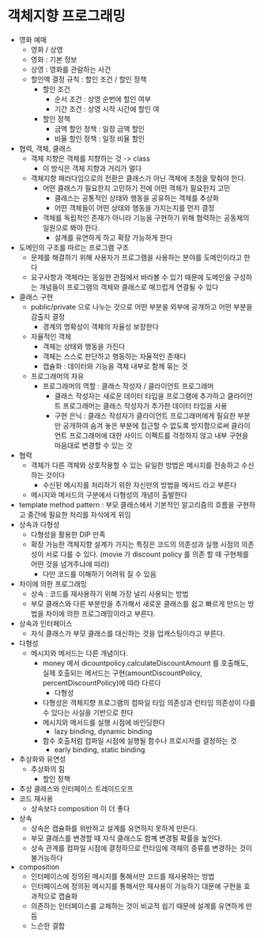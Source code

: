 # 객체지향 프로그래밍
- 영화 예매
  - 영화 / 상영
  - 영화 : 기본 정보
  - 상영 : 영화를 관람하는 사건
  - 할인액 결정 규칙 : 할인 조건 / 할인 정책
    - 할인 조건
      - 순서 조건 : 상영 순번에 할인 여부
      - 기간 조건 : 상영 시작 시간에 할인 여
    - 할인 정책
      - 금액 할인 정책 : 일정 금액 할인
      - 비율 할인 정책 : 일정 비율 할인
- 협력, 객체, 클래스
  - 객체 지향은 객체를 지향하는 것 -> class
    - 이 방식은 객체 지향과 거리가 멀다
  - 객체지향 패러다임으로의 전환은 클래스가 아닌 객체에 초점을 맞춰야 한다.
    - 어떤 클래스가 필요한지 고민하기 전에 어떤 객체가 필요한지 고민
      - 클래스는 공통적인 상태와 행동을 공유하는 객체를 추상화
      - 어떤 객체들이 어떤 상태와 행동을 가지는지를 먼저 결정
    - 객체를 독립적인 존재가 아니라 기능을 구현하기 위해 협력하는 공동체의 일원으로 봐야 한다.
      - 설계를 유연하게 하고 확장 가능하게 한다
- 도메인의 구조를 따르는 프로그램 구조
  - 문제를 해결하기 위해 사용자가 프로그램을 사용하는 분야를 도메인이라고 한다
  - 요구사항과 객체라는 동일한 관점에서 바라볼 수 있기 때문에 도메인을 구성하는 개념들이 프로그램의 객체와 클래스로 매끄럽게 연결될 수 있다
- 클래스 구현
  - public/private 으로 나누는 것으로 어떤 부분을 외부에 공개하고 어떤 부분을 감출지 결정
    - 경계의 명확성이 객체의 자율성 보장한다
  - 자율적인 객체
    - 객체는 상태와 행동을 가진다
    - 객체는 스스로 판단하고 행동하는 자율적인 존재다
    - 캡슐화 : 데이터와 기능을 객체 내부로 함께 묶는 것
  - 프로그래머의 자유
    - 프로그래머의 역할 : 클래스 작성자 / 클라이언트 프로그래머
      - 클래스 작성자는 새로운 데이터 타입을 프로그램에 추가하고 클라이언트 프로그래머는 클래스 작성자가 추가한 데이터 타입을 사용
      - 구현 은닉 : 클래스 작성자가 클라이언트 프로그래머에게 필요한 부분만 공개하여 숨겨 놓은 부분에 접근할 수 없도록 방지함으로써 클라이언트 프로그래머에 대한 사이드 이펙트를 걱정하지 않고 내부 구현을 마음대로 변경할 수 있는 것
- 협력
  - 객체가 다른 객체와 상호작용할 수 있는 유일한 방법은 메시지를 전송하고 수신하는 것이다
    - 수신된 메시지를 처리하기 위한 자신만의 방법을 메서드 라고 부른다
  - 메시지와 메서드의 구분에서 다형성의 개념이 출발한다
- template method pattern : 부모 클래스에서 기본적인 알고리즘의 흐름을 구현하고 중간에 필요한 처리를 자식에게 위임
- 상속과 다형성
  - 다형성을 활용한 DIP 만족
  - 확장 가능한 객체지향 설계가 가지는 특징은 코드의 의존성과 실행 시점의 의존성이 서로 다를 수 있다. (movie 가 discount policy 를 의존 할 때 구현체를 어떤 것을 넘겨주냐에 따라)
    - 다만 코드를 이해하기 어려워 질 수 있음
- 차이에 의한 프로그래밍
  - 상속 : 코드를 재사용하기 위해 가장 널리 사용되는 방법
  - 부모 클래스와 다른 부분만을 추가해서 새로운 클래스를 쉽고 빠르게 만드는 방법을 차이에 의한 프로그래밍이라고 부른다.
- 상속과 인터페이스
  - 자식 클래스가 부모 클래스를 대신하는 것을 업캐스팅이라고 부른다.
- 다형성
  - 메시지와 메서드는 다른 개념이다.
    - money 에서 dicountpolicy.calculateDiscountAmount 를 호출해도, 실제 호출되는 메서드는 구현(amountDiscountPolicy, percentDiscountPolicy)에 따라 다르다
      - 다형성
    - 다형성은 객체지향 프로그램의 컴파일 타임 의존성과 런타임 의존성이 다를 수 있다는 사실을 기반으로 한다
    - 메시지와 메서드를 실행 시점에 바인딩한다
      - lazy binding, dynamic binding
    - 함수 호출처럼 컴파일 시점에 실행될 함수나 프로시저를 결정하는 것
      - early binding, static binding
- 추상화와 유연성
  - 추상화의 힘
    - 할인 정책
- 추상 클래스와 인터페이스 트레이드오프
- 코드 재사용
  - 상속보다 composition 이 더 좋다
- 상속
  - 상속은 캡슐화를 위반하고 설계를 유연하지 못하게 만든다.
  - 부모 클래스를 변경할 때 자식 클래스도 함꼐 변경될 확률을 높인다.
  - 상속 관계를 컴파일 시점에 결정하므로 런타임에 객체의 종류를 변경하는 것이 불가능하다
- composition
  - 인터페이스에 정의된 메시지를 통해서만 코드를 재사용하는 방법
  - 인터페이스에 정의된 메시지를 통해서만 재사용이 가능하기 대문에 구현을 효과적으로 캡슐화
  - 의존하는 인터페이스를 교체하는 것이 비교적 쉽기 때문에 설계를 유연하게 만듬
  - 느슨한 결합
